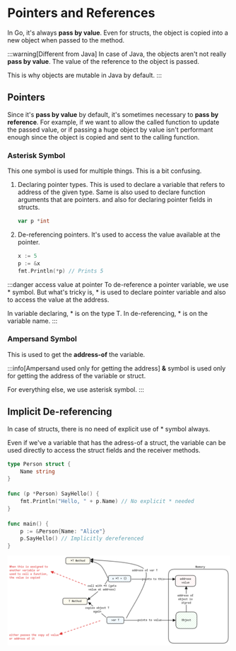 # Pointers and References

In Go, it's always **pass by value**.
Even for structs, the object is copied into a new object when passed to the method.

:::warning[Different from Java]
In case of Java, the objects aren't not really **pass by value**.
The value of the reference to the object is passed.

This is why objects are mutable in Java by default.
:::

## Pointers

Since it's **pass by value** by default, it's sometimes necessary to **pass by reference**.
For example, if we want to allow the called function to update the passed value,
or if passing a huge object by value isn't performant enough
since the object is copied and sent to the calling function.

### Asterisk Symbol

This one symbol is used for multiple things. This is a bit confusing.

1. Declaring pointer types.
   This is used to declare a variable that refers to address of the given type.
   Same is also used to declare function arguments that are pointers.
   and also for declaring pointer fields in structs.

    ```go
    var p *int
    ```

2. De-referencing pointers.
   It's used to access the value available at the pointer.

    ```go
    x := 5
    p := &x
    fmt.Println(*p) // Prints 5
    ```

:::danger access value at pointer
To de-reference a pointer variable, we use \* symbol.
But what's tricky is, \* is used to declare pointer variable and also to access the value at the address.

In variable declaring, \* is on the type T.
In de-referencing, \* is on the variable name.
:::

### Ampersand Symbol

This is used to get the **address-of** the variable.

:::info[Ampersand used only for getting the address]
**&** symbol is used only for getting the address of the variable or struct.

For everything else, we use asterisk symbol.
:::

## Implicit De-referencing

In case of structs, there is no need of explicit use of \* symbol always.

Even if we've a variable that has the adress-of a struct,
the variable can be used directly to access the struct fields and the receiver methods.

```go
type Person struct {
    Name string
}

func (p *Person) SayHello() {
    fmt.Println("Hello, " + p.Name) // No explicit * needed
}

func main() {
    p := &Person{Name: "Alice"}
    p.SayHello() // Implicitly dereferenced
}
```

![pointers](../../static/img/golang-pointers.excalidraw.png)
